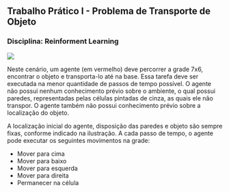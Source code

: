 ## Trabalho Prático I - Problema de Transporte de Objeto

### Disciplina: Reinforment Learning

![](https://drive.google.com/uc?export=view&id=19hiWS4rJWvqH6D3ClKrFrTtJ4OeNw3wq)



Neste cenário, um agente (em vermelho) deve percorrer a grade 7x6, encontrar o objeto e transporta-lo até na base. Essa tarefa deve ser executada na menor quantidade de passos de tempo possível. O agente não possui nenhum conhecimento prévio sobre o ambiente, o qual possui paredes, representadas pelas células pintadas de cinza, as quais ele não transpor. O agente também não possui conhecimento prévio sobre a localização do objeto.
 
A localização inicial do agente, disposição das paredes e objeto são sempre fixas, conforme indicado na ilustração. A cada passo de tempo, o agente pode executar os seguintes movimentos na grade:

- Mover para cima
- Mover para baixo
- Mover para esquerda
- Mover para direita
- Permanecer na célula
